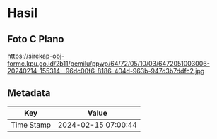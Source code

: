 # Hasil

## Foto C Plano

https://sirekap-obj-formc.kpu.go.id/2b11/pemilu/ppwp/64/72/05/10/03/6472051003006-20240214-155314--96dc00f6-8186-404d-963b-947d3b7ddfc2.jpg


## Metadata

| Key        | Value               |
| ---------- | ------------------- |
| Time Stamp | 2024-02-15 07:00:44 |



